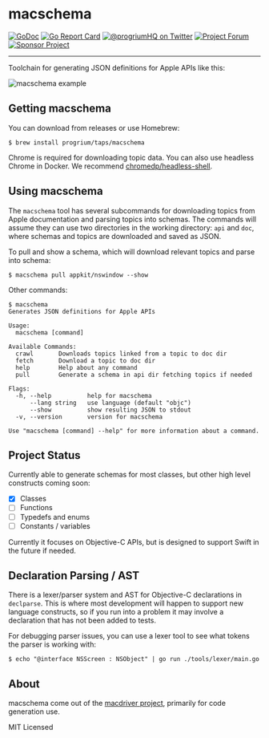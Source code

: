 # macschema

[![GoDoc](https://godoc.org/github.com/progrium/macschema?status.svg)](https://godoc.org/github.com/progrium/macschema)
[![Go Report Card](https://goreportcard.com/badge/github.com/progrium/macschema)](https://goreportcard.com/report/github.com/progrium/macschema)
<a href="https://twitter.com/progriumHQ" title="@progriumHQ on Twitter"><img src="https://img.shields.io/badge/twitter-@progriumHQ-55acee.svg" alt="@progriumHQ on Twitter"></a>
<a href="https://github.com/progrium/macschema/discussions" title="Project Forum"><img src="https://img.shields.io/badge/community-forum-ff69b4.svg" alt="Project Forum"></a>
<a href="https://github.com/sponsors/progrium" title="Sponsor Project"><img src="https://img.shields.io/static/v1?label=sponsor&message=%E2%9D%A4&logo=GitHub" alt="Sponsor Project" /></a>

------
Toolchain for generating JSON definitions for Apple APIs like this:

<img src="https://github.com/progrium/macschema/raw/main/macschema.png" alt="macschema example">

## Getting macschema

You can download from releases or use Homebrew:
```
$ brew install progrium/taps/macschema
```

Chrome is required for downloading topic data. You can also use headless Chrome in Docker. We recommend [chromedp/headless-shell](https://github.com/chromedp/docker-headless-shell).

## Using macschema

The `macschema` tool has several subcommands for downloading topics from Apple documentation and parsing topics into schemas. The commands will assume they can use two directories in the working directory: `api` and `doc`, where schemas and topics are downloaded and saved as JSON. 

To pull and show a schema, which will download relevant topics and parse into schema:
```
$ macschema pull appkit/nswindow --show
```

Other commands:
```
$ macschema
Generates JSON definitions for Apple APIs

Usage:
  macschema [command]

Available Commands:
  crawl       Downloads topics linked from a topic to doc dir
  fetch       Download a topic to doc dir
  help        Help about any command
  pull        Generate a schema in api dir fetching topics if needed

Flags:
  -h, --help          help for macschema
      --lang string   use language (default "objc")
      --show          show resulting JSON to stdout
  -v, --version       version for macschema

Use "macschema [command] --help" for more information about a command.
```

## Project Status

Currently able to generate schemas for most classes, but other high level constructs coming soon:

* [x] Classes
* [ ] Functions
* [ ] Typedefs and enums
* [ ] Constants / variables

Currently it focuses on Objective-C APIs, but is designed to support Swift in the future if needed.

## Declaration Parsing / AST

There is a lexer/parser system and AST for Objective-C declarations in `declparse`. This is where
most development will happen to support new language constructs, so if you run into a problem it
may involve a declaration that has not been added to tests.

For debugging parser issues, you can use a lexer tool to see what tokens the parser is working with:

```
$ echo "@interface NSScreen : NSObject" | go run ./tools/lexer/main.go
```

## About

macschema come out of the [macdriver project](https://github.com/progrium/macdriver), primarily for code generation use.

MIT Licensed